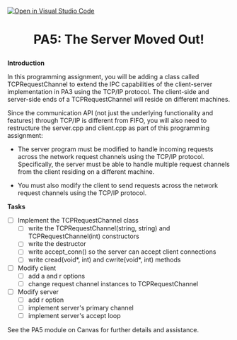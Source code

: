 [![Open in Visual Studio Code](https://classroom.github.com/assets/open-in-vscode-c66648af7eb3fe8bc4f294546bfd86ef473780cde1dea487d3c4ff354943c9ae.svg)](https://classroom.github.com/online_ide?assignment_repo_id=7635092&assignment_repo_type=AssignmentRepo)
# <p align="center">PA5: The Server Moved Out!<p>

**Introduction**

In this programming assignment, you will be adding a class called TCPRequestChannel to extend the IPC capabilities of the client-server implementation in PA3 using the TCP/IP protocol. The client-side and server-side ends of a TCPRequestChannel will reside on different machines.

Since the communication API (not just the underlying functionality and features) through TCP/IP is different from FIFO, you will also need to restructure the server.cpp and client.cpp as part of this programming assignment:

- The server program must be modified to handle incoming requests across the network request channels using the TCP/IP protocol. Specifically, the server must be able to handle multiple request channels from the client residing on a different machine. 

- You must also modify the client to send requests across the network request channels using the TCP/IP protocol.


**Tasks**

- [ ] Implement the TCPRequestChannel class
  - [ ] write the TCPRequestChannel(string, string) and TCPRequestChannel(int) constructors
  - [ ] write the destructor
  - [ ] write accept_conn() so the server can accept client connections
  - [ ] write cread(void*, int) and cwrite(void*, int) methods
- [ ] Modify client
  - [ ] add a and r options
  - [ ] change request channel instances to TCPRequestChannel
- [ ] Modify server
  - [ ] add r option
  - [ ] implement server's primary channel
  - [ ] implement server's accept loop

See the PA5 module on Canvas for further details and assistance.
